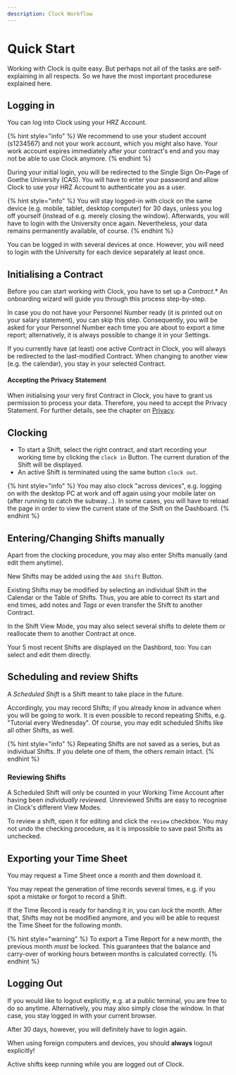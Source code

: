 ```yaml
---
description: Clock Workflow
---
```


# Quick Start

Working with Clock is quite easy. But perhaps not all of the tasks are self-explaining in all respects. So we have the most important procedurese explained here.

## Logging in

You can log into Clock using your HRZ Account.

{% hint style="info" %}
We recommend to use your student account \(s1234567\) and not your work account, which you might also have. Your work account expires immediately after your contract's end and you may not be able to use Clock anymore.
{% endhint %}

During your initial login, you will be redirected to the Single Sign On-Page of Goethe University \(CAS\). You will have to enter your password and allow Clock to use your HRZ Account to authenticate you as a user.

{% hint style="info" %}
You will stay logged-in with clock on the same device \(e.g. mobile, tablet, desktop computer\) for 30 days, unless you log off yourself \(instead of e.g. merely closing the window\). Afterwards, you will have to login with the University once again. Nevertheless, your data remains permanently available, of course.
{% endhint %}

You can be logged in with several devices at once. However, you will need to login with the University for each device separately at least once.

## Initialising a Contract

Before you can start working with Clock, you have to set up a _Contract_.\* An onboarding wizard will guide you through this process step-by-step.

In case you do not have your Personnel Number ready \(it is printed out on your salary statement\), you can skip this step. Consequently, you will be asked for your Personnel Number each time you are about to export a time report; alternatively, it is always possible to change it in your Settings.

If you currently have \(at least\) one active Contract in Clock, you will always be redirected to the last-modified Contract. When changing to another view \(e.g. the calendar\), you stay in your selected Contract.

#### Accepting the Privacy Statement

When initialising your very first Contract in Clock, you have to grant us permission to process your data. Therefore, you need to accept the Privacy Statement. For further details, see the chapter on [Privacy](privacy.md).

## Clocking

* To start a Shift, select the right contract, and start recording your working time by clicking the `clock in` Button. The current duration of the Shift will be displayed.
* An active Shift is terminated using the same button `clock out`.

{% hint style="info" %}
You may also clock "across devices", e.g. logging on with the desktop PC at work and off again using your mobile later on \(after running to catch the subway...\). In some cases, you will have to reload the page in order to view the current state of the Shift on the Dashboard.
{% endhint %}

## Entering/Changing Shifts manually

Apart from the clocking procedure, you may also enter Shifts manually \(and edit them anytime\).

New Shifts may be added using the `Add Shift` Button.

Existing Shifts may be modified by selecting an individual Shift in the Calendar or the Table of Shifts. Thus, you are able to correct its start and end times, add notes and _Tags_ or even transfer the Shift to another Contract.

In the Shift View Mode, you may also select several shifts to delete them or reallocate them to another Contract at once.

Your 5 most recent Shifts are displayed on the Dashbord, too: You can select and edit them directly.

## Scheduling and review Shifts

A _Scheduled Shift_ is a Shift meant to take place in the future.

Accordingly, you may record Shifts; if you already know in advance when you will be going to work. It is even possible to record repeating Shifts, e.g. "Tutorial every Wednesday". Of course, you may edit scheduled Shifts like all other Shifts, as well.

{% hint style="info" %}
Repeating Shifts are not saved as a series, but as individual Shifts. If you delete one of them, the others remain intact.
{% endhint %}

### Reviewing Shifts

A Scheduled Shift will only be counted in your Working Time Account after having been _individually reviewed._ Unreviewed Shifts are easy to recognise in Clock's different View Modes.

To review a shift, open it for editing and click the `review` checkbox. You may not undo the checking procedure, as it is impossible to save past Shifts as unchecked.

## Exporting your Time Sheet

You may request a Time Sheet once a month and then download it.

You may repeat the generation of time records several times, e.g. if you spot a mistake or forgot to record a Shift.

If the Time Record is ready for handing it in, you can _lock_ the month. After that, Shifts may not be modified anymore, and you will be able to request the Time Sheet for the following month.

{% hint style="warning" %}
To export a Time Report for a new month, the previous month _must_ be locked. This guarantees that the balance and carry-over of working hours between months is calculated correctly.
{% endhint %}

## Logging Out

If you would like to logout explicitly, e.g. at a public terminal, you are free to do so anytime. Alternatively, you may also simply close the window. In that case, you stay logged in with your current browser.

After 30 days, however, you will definitely have to login again.

When using foreign computers and devices, you should **always** logout explicitly!

Active shifts keep running while you are logged out of Clock.

